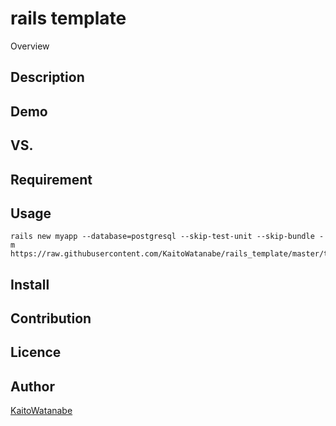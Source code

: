 rails template
====

Overview

## Description


## Demo

## VS.

## Requirement

## Usage

```
rails new myapp --database=postgresql --skip-test-unit --skip-bundle -m https://raw.githubusercontent.com/KaitoWatanabe/rails_template/master/template.rb
```

## Install

## Contribution

## Licence


## Author

[KaitoWatanabe](https://github.com/KaitoWatanabe)
